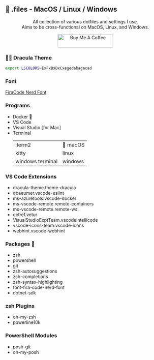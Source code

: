 
## 🔧 .files - MacOS / Linux / Windows

<p align="center">
All collection of various dotfiles and settings I use.<br/>
Aims to be cross-functional on MacOS, Linux, and Windows.
</p>

<p align="center">
<a href="https://www.buymeacoffee.com/jknopp" target="_blank"><img src="https://www.buymeacoffee.com/assets/img/custom_images/orange_img.png" alt="Buy Me A Coffee" style="height: 41px !important;width: 174px !important;box-shadow: 0px 3px 2px 0px rgba(190, 190, 190, 0.5) !important;-webkit-box-shadow: 0px 3px 2px 0px rgba(190, 190, 190, 0.5) !important;"></a>
</p>

### :vampire_man: Dracula Theme
```sh
export LSCOLORS=ExFxBxDxCxegedabagacad
```

### Font
[FiraCode Nerd Font](https://github.com/ryanoasis/nerd-fonts/tree/master/patched-fonts/FiraCode)

### Programs
* Docker :whale:
* VS Code
* Visual Studio [for Mac]
* Terminal <table>
            <tr>
              <td>iterm2</td>
              <td>:beer: macOS</td>
            </tr>
            <tr>
              <td>kitty</td>
              <td>linux</td>
            </tr>
            <tr>
              <td>windows terminal</td>
              <td>windows</td>
            </tr>
          </table>

### VS Code Extensions
* dracula-theme.theme-dracula
* dbaeumer.vscode-eslint
* ms-azuretools.vscode-docker
* ms-vscode-remote.remote-containers
* ms-vscode-remote.remote-wsl
* octref.vetur
* VisualStudioExptTeam.vscodeintellicode
* vscode-icons-team.vscode-icons
* webhint.vscode-webhint

### Packages :beer:
* zsh
* powershell
* git
* zsh-autosuggestions
* zsh-completions
* zsh-syntax-highlighting
* font-fira-code-nerd-font
* dotnet-sdk

### zsh Plugins
* oh-my-zsh
* powerline10k
    
### PowerShell Modules
* posh-git
* oh-my-posh

